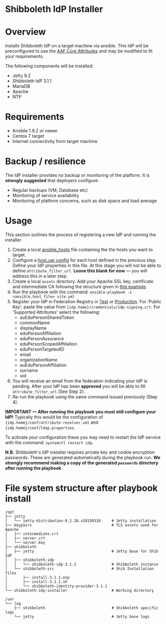 Shibboleth IdP Installer
========================

# Overview
Installs Shibboleth IdP on a target machine via ansible. This IdP will be preconfigured to use the [AAF Core Attributes](http://aaf.edu.au/technical/aaf-core-attributes/) and may be modified to fit your requirements.

The following components will be installed:
- Jetty 9.2
- Shibboleth IdP 3.1.1
- MariaDB
- Apache
- NTP

# Requirements
- Ansible 1.9.2 or newer
- Centos 7 target
- Internet connectivity from target machine

# Backup / resilience

The IdP installer provides no backup or monitoring of the platform. It is **strongly suggested** that deployers configure:
- Regular backups (VM, Database etc)
- Monitoring of service availability
- Monitoring of platform concerns, such as disk space and load average

# Usage

This section outlines the process of registering a new IdP and running the installer.

1. Create a local [ansible_hosts](ansible_hosts.dist) file containing the the hosts you want to target.
2. Configure a [host_var config](host_vars/shib-idp-installer-1.aaf.dev.edu.au.dist) for each host defined in the previous step. Define your IdP properties in this file. At this stage you will not be able to define `attribute_filter_url`. **Leave this blank for now** — you will address this in a later step.
3. Create a local `assets` directory. Add your Apache SSL key, certificate and intermediate CA following the structure given in [this example](assets/shib-idp-installer-1.aaf.dev.edu.au.dist).
4. Run the playbook with the command: `ansible-playbook -i <ansible_host_file> site.yml`
5. Register your IdP in Federation Registry in [Test](https://manager.test.aaf.edu.au/federationregistry/registration/idp) or [Production](https://manager.aaf.edu.au/federationregistry/registration/idp). For 'Public Key', paste the value from `{idp.home}/credentials/idp-signing.crt`. For 'Supported Attributes' select the following:
    * auEduPersonSharedToken
    * commonName
    * displayName
    * eduPersonAffiliation
    * eduPersonAssurance
    * eduPersonScopedAffiliation
    * eduPersonTargetedID
    * email
    * organizationName
    * auEduPersonAffiliation
    * surname
    * uid
6. You will receive an email from the federation indicating your IdP is pending. After your IdP has been **approved** you will be able to fill `attribute_filter_url` (See Step 2).
7. Re-run the playbook using the same command issued previously (Step 4).

**IMPORTANT — After running the playbook you must still configure your IdP!** Typically this would be the configuration of `{idp.home}/conf/attribute-resolver.xml` and `{idp.home}/conf/ldap.properties`.

To activate your configuration these you may need to restart the IdP service with the command: `systemctl restart idp`.

**N.B.** Shibboleth's IdP installer requires private key and cookie encryption passwords. These are generated automatically during the playbook run. **We strongly recommend making a copy of the generated `passwords` directory after running the playbook**.

# File system structure after playbook install
```
/opt
├── jetty
│   └── jetty-distribution-9.2.10.v20150310     # Jetty installation
├── keypairs                                    # TLS assets used for Apache
│   ├── intermediate.crt
│   ├── server.crt
│   └── server.key
├── shibboleth
│   ├── jetty                                   # Jetty base for Shib IdP
│   ├── shibboleth-idp
│   │   └── shibboleth-idp-3.1.1                # Shibboleth instance
│   └── shibboleth-src                          # Shib Installation files
│       ├── install-3.1.1.exp
│       ├── install-3.1.1.sh
│       └── shibboleth-identity-provider-3.1.1
└── shibboleth-idp-installer                    # Working directory

/var
└── log
    ├── shibboleth                              # Shibboleth specific logs
    └── jetty                                   # Jetty base logs
```

